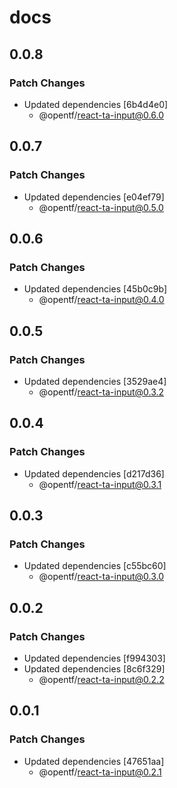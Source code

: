 # docs

## 0.0.8

### Patch Changes

- Updated dependencies [6b4d4e0]
  - @opentf/react-ta-input@0.6.0

## 0.0.7

### Patch Changes

- Updated dependencies [e04ef79]
  - @opentf/react-ta-input@0.5.0

## 0.0.6

### Patch Changes

- Updated dependencies [45b0c9b]
  - @opentf/react-ta-input@0.4.0

## 0.0.5

### Patch Changes

- Updated dependencies [3529ae4]
  - @opentf/react-ta-input@0.3.2

## 0.0.4

### Patch Changes

- Updated dependencies [d217d36]
  - @opentf/react-ta-input@0.3.1

## 0.0.3

### Patch Changes

- Updated dependencies [c55bc60]
  - @opentf/react-ta-input@0.3.0

## 0.0.2

### Patch Changes

- Updated dependencies [f994303]
- Updated dependencies [8c6f329]
  - @opentf/react-ta-input@0.2.2

## 0.0.1

### Patch Changes

- Updated dependencies [47651aa]
  - @opentf/react-ta-input@0.2.1
